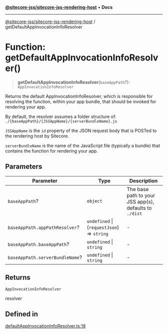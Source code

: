 [**@sitecore-jss/sitecore-jss-rendering-host**](../README.md) • **Docs**

***

[@sitecore-jss/sitecore-jss-rendering-host](../README.md) / getDefaultAppInvocationInfoResolver

# Function: getDefaultAppInvocationInfoResolver()

> **getDefaultAppInvocationInfoResolver**(`baseAppPath`?): `AppInvocationInfoResolver`

Returns the default AppInvocationInfoResolver, which is responsible for resolving the function, within your app bundle,
that should be invoked for rendering your app.

By default, the resolver assumes a folder structure of:
`./{baseAppPath}/{JSSAppName}/{serverBundleName}.js`

`JSSAppName` is the `id` property of the JSON request body that is POSTed to the rendering host by Sitecore.

`serverBundleName` is the name of the JavaScript file (typically a bundle) that contains the function for rendering your app.

## Parameters

| Parameter | Type | Description |
| ------ | ------ | ------ |
| `baseAppPath`? | `object` | The base path to your JSS app(s), defaults to `./dist` |
| `baseAppPath.appPathResolver`? | `undefined` \| (`requestJson`) => `string` | - |
| `baseAppPath.baseAppPath`? | `undefined` \| `string` | - |
| `baseAppPath.serverBundleName`? | `undefined` \| `string` | - |

## Returns

`AppInvocationInfoResolver`

resolver

## Defined in

[defaultAppInvocationInfoResolver.ts:18](https://github.com/Sitecore/jss/blob/85fd9b813b01a71614ef7fb536485926ec8242cf/packages/sitecore-jss-rendering-host/src/defaultAppInvocationInfoResolver.ts#L18)
